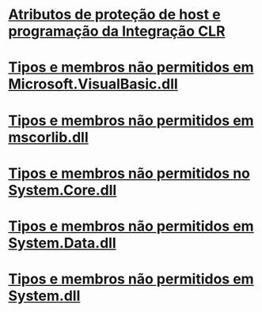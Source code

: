 # [Atributos de proteção de host e programação da Integração CLR](host-protection-attributes-and-clr-integration-programming.md)
# [Tipos e membros não permitidos em Microsoft.VisualBasic.dll](disallowed-types-and-members-in-microsoft-visualbasic-dll.md)
# [Tipos e membros não permitidos em mscorlib.dll](disallowed-types-and-members-in-mscorlib-dll.md)
# [Tipos e membros não permitidos no System.Core.dll](disallowed-types-and-members-in-system-core-dll.md)
# [Tipos e membros não permitidos em System.Data.dll](disallowed-types-and-members-in-system-data-dll.md)
# [Tipos e membros não permitidos em System.dll](disallowed-types-and-members-in-system-dll.md)
